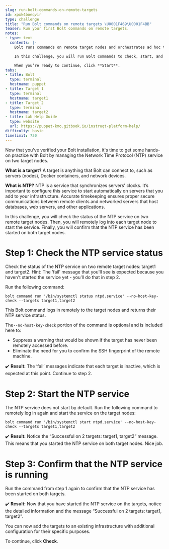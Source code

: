 ```yaml
---
slug: run-bolt-commands-on-remote-targets
id: xpxk4boeqvir
type: challenge
title: "Run Bolt commands on remote targets \U0001F469‍\U0001F4BB"
teaser: Run your first Bolt commands on remote targets.
notes:
- type: text
  contents: |-
    Bolt runs commands on remote target nodes and orchestrates ad hoc tasks across your server infrastructure.

    In this challenge, you will run Bolt commands to check, start, and verify the Network Time Protocol (NTP) service on two target nodes.

    When you’re ready to continue, click **Start**.
tabs:
- title: Bolt
  type: terminal
  hostname: puppet
- title: Target 1
  type: terminal
  hostname: target1
- title: Target 2
  type: terminal
  hostname: target2
- title: Lab Help Guide
  type: website
  url: https://puppet-kmo.gitbook.io/instruqt-platform-help/
difficulty: basic
timelimit: 720
---
```

Now that you've verified your Bolt installation, it's time to get some hands-on practice with Bolt by managing the Network Time Protocol (NTP) service on two target nodes.

**What is a target?**
A target is anything that Bolt can connect to, such as servers (nodes), Docker containers, and network devices.

**What is NTP?**
NTP is a service that synchronizes servers' clocks. It’s important to configure this service to start automatically on servers that you add to your infrastructure. Accurate timekeeping ensures proper secure communications between remote clients and networked servers that host databases, web servers, and other applications.

In this challenge, you will check the status of the NTP service on two remote target nodes. Then, you will remotely log into each target node to start the service. Finally, you will confirm that the NTP service has been started on both target nodes.

# Step 1: Check the NTP service status
Check the status of the NTP service on two remote target nodes: target1 and target2. Hint: The ‘fail’ message that you'll see is expected because you haven't started the service yet - you'll do that in step 2.

Run the following command:
```
bolt command run '/bin/systemctl status ntpd.service' --no-host-key-check --targets target1,target2
```

This Bolt command logs in remotely to the target nodes and returns their NTP service status.

The`--no-host-key-check` portion of the command is optional and is included here to:
- Suppress a warning that would be shown if the target has never been remotely accessed before.
- Eliminate the need for you to confirm the SSH fingerprint of the remote machine.

✔️ **Result:**
The ‘fail’ messages indicate that each target is inactive, which is expected at this point. Continue to step 2.


# Step 2: Start the NTP service
The NTP service does not start by default. Run the following command to remotely log in again and start the service on the target nodes:
```
bolt command run '/bin/systemctl start ntpd.service' --no-host-key-check --targets target1,target2
```

✔️ **Result:** Notice the “Successful on 2 targets: target1, target2” message. This means that you started the NTP service on both target nodes. Nice job.

# Step 3: Confirm that the NTP service is running
Run the command from step 1 again to confirm that the NTP service has been started on both targets.

✔️ **Result:** Now that you have started the NTP service on the targets, notice the detailed information and the message “Successful on 2 targets: target1, target2”.

You can now add the targets to an existing infrastructure with additional configuration for their specific purposes.

To continue, click **Check**.